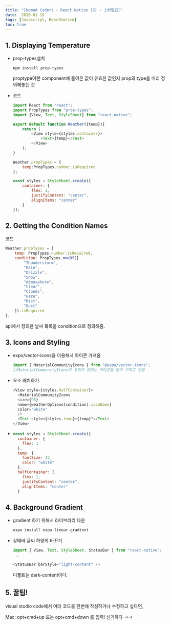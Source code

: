 ```yaml
---
title: "[Nomad Coders - React Native (3) - 스타일편]"
date:  2020-01-19
tags: [Javascript, ReactNative]
toc: true
---
```


## 1. Displaying Temperature

* prop-types설치

  ```
  npm install prop-types
  ```

  proptype이란 component에 들어온 값이 유효한 값인지 prop의 type을 미리 정의해놓는 것

* 코드

  ```javascript
  import React from "react";
  import PropTypes from "prop-types";
  import {View, Text, StyleSheet} from "react-native";
  
  export default function Weather({temp}){
      return (
          <View style={styles.container}>
              <Text>{temp}</Text>
          </View>
      );
  }
  
  Weather.propTypes = {
      temp:PropTypes.number.isRequired
  };
  
  const styles = StyleSheet.create({
      container: {
          flex: 1,
          justifyContent: "center",
          alignItems: "center"
      }
  });
  ```



## 2. Getting the Condition Names

코드

```javascript
Weather.propTypes = {
    temp: PropTypes.number.isRequired,
    condition: PropTypes.oneOf([
        "Thunderstorm",
        "Rain",
        "Drizzle",
        "Snow",
        "Atmosphere",
        "Clear",
        "Clouds",
        "Haze",
        "Mist",
        "Dust"
    ]).isRequired
};
```

api에서 정의한 날씨 목록을 condition으로 정의해줌.



## 3. Icons and Styling

* expo/vector-icons을 이용해서 아이콘 가져옴

  ```javascript
  import { MaterialCommunityIcons } from "@expo/vector-icons";
  //MaterialCommunityIcons이 우리가 원하는 아이콘을 많이 가지고 있음
  ```

* 요소 배치하기

  ```javascript
  <View style={styles.halfContainer}>
    <MaterialCommunityIcons
    size={96}
    name={weatherOptions[condition].iconName}
    color="white"
    />
    <Text style={styles.temp}>{temp}°</Text>
  </View>
  ```

* ```javascript
  const styles = StyleSheet.create({
    container: {
      flex: 1
    },
    temp: {
      fontSize: 42,
      color: "white"
    },
    halfContainer: {
      flex: 1,
      justifyContent: "center",
      alignItems: "center"
    }
  ```

## 4. Background Gradient

* gradient 하기 위해서 라이브러리 다운

  ```javascript
  expo install expo-linear-gradient
  ```

* 상태바 글씨 하얗게 바꾸기

  ```javascript
  import { View, Text, StyleSheet, StatusBar } from "react-native";
  ...
  
  <StatusBar barStyle="light-content" />
  ```

  디폴트는 dark-content이다.

## 5. 꿀팁!

visual studio code에서 여러 코드를 한번에 작성하거나 수정하고 싶다면,

Mac: opt+cmd+up 또는 opt+cmd+down 를 입력! 신기하다 ㅋㅋ

